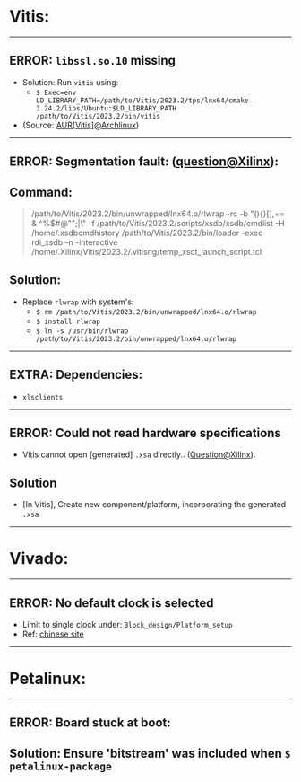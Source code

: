 # Vitis:

---

## ERROR: `libssl.so.10` missing
* Solution: Run `vitis` using:
    * `$ Exec=env LD_LIBRARY_PATH=/path/to/Vitis/2023.2/tps/lnx64/cmake-3.24.2/libs/Ubuntu:$LD_LIBRARY_PATH /path/to/Vitis/2023.2/bin/vitis`
* (Source: [AUR[Vitis]@Archlinux](https://aur.archlinux.org/packages/vitis))

---

## ERROR: Segmentation fault: ([question@Xilinx](https://support.xilinx.com/s/question/0D54U00006alPtOSAU/segmentation-fault-invoking-xsct-indirectly-using-the-xsct-script-in-vitis-bin-folder-resolved)):

## Command:
> /path/to/Vitis/2023.2/bin/unwrapped/lnx64.o/rlwrap -rc -b "(){}[],+= & ^%$#@"";|\\" -f /path/to/Vitis/2023.2/scripts/xsdb/xsdb/cmdlist -H /home/.xsdbcmdhistory /path/to/Vitis/2023.2/bin/loader -exec rdi_xsdb -n -interactive /home/.Xilinx/Vitis/2023.2/.vitisng/temp_xsct_launch_script.tcl

## Solution:
* Replace `rlwrap` with system's:
    * `$ rm /path/to/Vitis/2023.2/bin/unwrapped/lnx64.o/rlwrap`
    * `$ install rlwrap`
    * `$ ln -s /usr/bin/rlwrap /path/to/Vitis/2023.2/bin/unwrapped/lnx64.o/rlwrap`

---

## EXTRA: Dependencies:
* `xlsclients`

---

## ERROR: Could not read hardware specifications
* Vitis cannot open [generated] `.xsa` directly.. ([Question@Xilinx](https://support.xilinx.com/s/question/0D52E00006hpRchSAE/flash-memory-programming-issue-in-vitis-20211-could-not-read-hardware-specification)).

## Solution
* [In Vitis], Create new component/platform, incorporating the generated `.xsa`

---

# Vivado:

---

## ERROR: No default clock is selected
* Limit to single clock under: `Block_design/Platform_setup`
* Ref: [chinese site](https://blog.csdn.net/yihuajack/article/details/120714268)

---

# Petalinux:

---

## ERROR: Board stuck at boot:
## Solution: Ensure 'bitstream' was included when `$ petalinux-package`